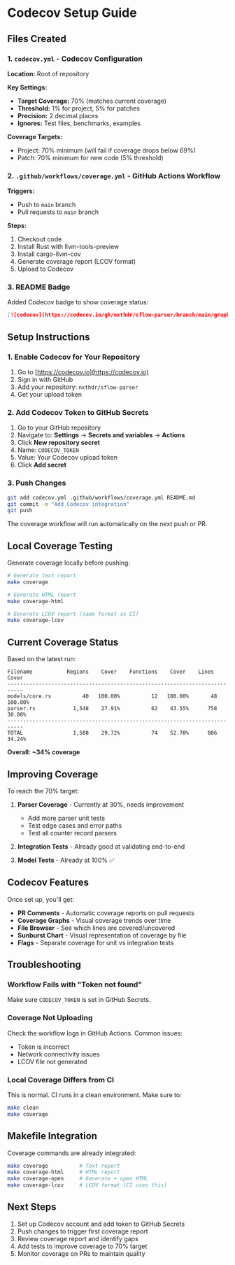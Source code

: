 # Codecov Setup Guide

## Files Created

### 1. `codecov.yml` - Codecov Configuration

**Location:** Root of repository

**Key Settings:**
- **Target Coverage:** 70% (matches current coverage)
- **Threshold:** 1% for project, 5% for patches
- **Precision:** 2 decimal places
- **Ignores:** Test files, benchmarks, examples

**Coverage Targets:**
- Project: 70% minimum (will fail if coverage drops below 69%)
- Patch: 70% minimum for new code (5% threshold)

### 2. `.github/workflows/coverage.yml` - GitHub Actions Workflow

**Triggers:**
- Push to `main` branch
- Pull requests to `main` branch

**Steps:**
1. Checkout code
2. Install Rust with llvm-tools-preview
3. Install cargo-llvm-cov
4. Generate coverage report (LCOV format)
5. Upload to Codecov

### 3. README Badge

Added Codecov badge to show coverage status:
```markdown
[![codecov](https://codecov.io/gh/nxthdr/sflow-parser/branch/main/graph/badge.svg)](https://codecov.io/gh/nxthdr/sflow-parser)
```

## Setup Instructions

### 1. Enable Codecov for Your Repository

1. Go to [https://codecov.io](https://codecov.io)
2. Sign in with GitHub
3. Add your repository: `nxthdr/sflow-parser`
4. Get your upload token

### 2. Add Codecov Token to GitHub Secrets

1. Go to your GitHub repository
2. Navigate to: **Settings** → **Secrets and variables** → **Actions**
3. Click **New repository secret**
4. Name: `CODECOV_TOKEN`
5. Value: Your Codecov upload token
6. Click **Add secret**

### 3. Push Changes

```bash
git add codecov.yml .github/workflows/coverage.yml README.md
git commit -m "Add Codecov integration"
git push
```

The coverage workflow will run automatically on the next push or PR.

## Local Coverage Testing

Generate coverage locally before pushing:

```bash
# Generate text report
make coverage

# Generate HTML report
make coverage-html

# Generate LCOV report (same format as CI)
make coverage-lcov
```

## Current Coverage Status

Based on the latest run:
```
Filename           Regions    Cover    Functions    Cover    Lines    Cover
---------------------------------------------------------------------------
models/core.rs          40   100.00%          12   100.00%       48   100.00%
parser.rs            1,548    27.91%          62    43.55%      758    30.08%
---------------------------------------------------------------------------
TOTAL                1,588    29.72%          74    52.70%      806    34.24%
```

**Overall: ~34% coverage**

## Improving Coverage

To reach the 70% target:

1. **Parser Coverage** - Currently at 30%, needs improvement
   - Add more parser unit tests
   - Test edge cases and error paths
   - Test all counter record parsers

2. **Integration Tests** - Already good at validating end-to-end

3. **Model Tests** - Already at 100% ✅

## Codecov Features

Once set up, you'll get:

- **PR Comments** - Automatic coverage reports on pull requests
- **Coverage Graphs** - Visual coverage trends over time
- **File Browser** - See which lines are covered/uncovered
- **Sunburst Chart** - Visual representation of coverage by file
- **Flags** - Separate coverage for unit vs integration tests

## Troubleshooting

### Workflow Fails with "Token not found"

Make sure `CODECOV_TOKEN` is set in GitHub Secrets.

### Coverage Not Uploading

Check the workflow logs in GitHub Actions. Common issues:
- Token is incorrect
- Network connectivity issues
- LCOV file not generated

### Local Coverage Differs from CI

This is normal. CI runs in a clean environment. Make sure to:
```bash
make clean
make coverage
```

## Makefile Integration

Coverage commands are already integrated:

```bash
make coverage          # Text report
make coverage-html     # HTML report  
make coverage-open     # Generate + open HTML
make coverage-lcov     # LCOV format (CI uses this)
```

## Next Steps

1. Set up Codecov account and add token to GitHub Secrets
2. Push changes to trigger first coverage report
3. Review coverage report and identify gaps
4. Add tests to improve coverage to 70% target
5. Monitor coverage on PRs to maintain quality
